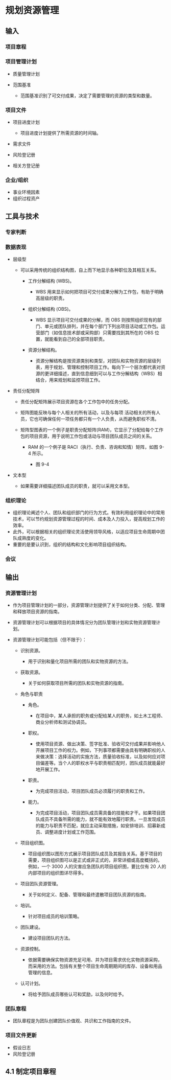 # 规划资源管理

## 输入

### 项目章程

### 项目管理计划

- 质量管理计划
- 范围基准

    - 范围基准识别了可交付成果，决定了需要管理的资源的类型和数量。

### 项目文件

- 项目进度计划

    - 项目进度计划提供了所需资源的时间轴。

- 需求文件
- 风险登记册
- 相关方登记册

### 企业/组织

- 事业环境因素
- 组织过程资产

## 工具与技术

### 专家判断

### 数据表现

- 层级型

    - 可以采用传统的组织结构图，自上而下地显示各种职位及其相互关系。

        - 工作分解结构 (WBS)。

            - WBS 用来显示如何把项目可交付成果分解为工作包，有助于明确高层级的职责。

        - 组织分解结构 (OBS)。

            - WBS 显示项目可交付成果的分解，而 OBS 则按照组织现有的部门、单元或团队排列，并在每个部门下列出项目活动或工作包。运营部门（如信息技术部或采购部）只需要找到其所在的 OBS 位置，就能看到自己的全部项目职责。

        - 资源分解结构。

            - 资源分解结构是按资源类别和类型，对团队和实物资源的层级列表，用于规划、管理和控制项目工作。每向下一个层次都代表对资源的更详细描述，直到信息细到可以与工作分解结构（WBS）相结合，用来规划和监控项目工作。

- 责任分配矩阵

    - 责任分配矩阵展示项目资源在各个工作包中的任务分配。
    - 矩阵图能反映与每个人相关的所有活动，以及与每项 活动相关的所有人员，它也可确保任何一项任务都只有一个人负责，从而避免职权不清。
    - 矩阵型图表的一个例子是职责分配矩阵(RAM)，它显示了分配给每个工作包的项目资源，用于说明工作包或活动与项目团队成员之间的关系。

        - RAM 的一个例子是 RACI（执行、负责、咨询和知情）矩阵，如图 9-4 所示。

            - 图 9-4

- 文本型

    - 如果需要详细描述团队成员的职责，就可以采用文本型。

### 组织理论

- 组织理论阐述个人、团队和组织部门的行为方式。有效利用组织理论中的常用技术，可以节约规划资源管理过程的时间、成本及人力投入，提高规划工作的效率。
- 此外，可以根据相关的组织理论灵活使用领导风格，以适应项目生命周期中团队成熟度的变化。
- 重要的是要认识到，组织的结构和文化影响项目组织结构。

### 会议

## 输出

### 资源管理计划

- 作为项目管理计划的一部分，资源管理计划提供了关于如何分类、分配、管理和释放项目资源的指南。
- 资源管理计划可以根据项目的具体情况分为团队管理计划和实物资源管理计划。
- 资源管理计划可能包括（但不限于）：

    - 识别资源。

        - 用于识别和量化项目所需的团队和实物资源的方法。

    - 获取资源。

        - 关于如何获取项目所需的团队和实物资源的指南。

    - 角色与职责

        - 角色。

            - 在项目中，某人承担的职务或分配给某人的职务，如土木工程师、商业分析师和测试协调员。

        - 职权。

            - 使用项目资源、做出决策、签字批准、验收可交付成果并影响他人开展项目工作的权力。例如，下列事项都需要由具有明确职权的人来做决策：选择活动的实施方法，质量验收标准，以及如何应对项目偏差等。当个人的职权水平与职责相匹配时，团队成员就能最好地开展工作。

        - 职责。

            - 为完成项目活动，项目团队成员必须履行的职责和工作。

        - 能力。

            - 为完成项目活动，项目团队成员需具备的技能和才干。如果项目团队成员不具备所需的能力，就不能有效地履行职责。一旦发现成员的能力与职责不匹配，就应主动采取措施，如安排培训、招募新成员、调整进度计划或工作范围。

    - 项目组织图。

        - 项目组织图以图形方式展示项目团队成员及其报告关系。基于项目的需要，项目组织图可以是正式或非正式的，非常详细或高度概括的。例如，一个 3000 人的灾害应急团队的项目组织图，要比仅有 20 人的内部项目的组织图详尽得多。

    - 项目团队资源管理。

        - 关于如何定义、配备、管理和最终遣散项目团队资源的指南。

    - 培训。

        - 针对项目成员的培训策略。

    - 团队建设。

        - 建设项目团队的方法。

    - 资源控制。

        - 依据需要确保实物资源充足可用、并为项目需求优化实物资源采购，而采用的方法。包括有关整个项目生命周期期间的库存、设备和用品管理的信息。

    - 认可计划。

        - 将给予团队成员哪些认可和奖励，以及何时给予。

### 团队章程

- 团队章程是为团队创建团队价值观、共识和工作指南的文件。

### 项目文件更新

- 假设日志
- 风险登记册

## 4.1 制定项目章程

